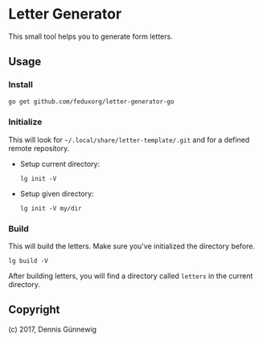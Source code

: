# Letter Generator

This small tool helps you to generate form letters.


## Usage

### Install

~~~bash
go get github.com/feduxorg/letter-generator-go
~~~

### Initialize

This will look for `~/.local/share/letter-template/.git` and for a defined
remote repository.

* Setup current directory:

  ~~~
  lg init -V
  ~~~

* Setup given directory:

  ~~~
  lg init -V my/dir
  ~~~

### Build

This will build the letters. Make sure you've initialized the directory before.

~~~
lg build -V
~~~

After building letters, you will find a directory called `letters` in the
current directory.

## Copyright

(c) 2017, Dennis Günnewig


